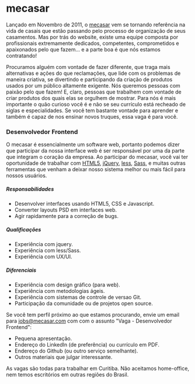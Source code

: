 # mecasar

Lançado em Novembro de 2011, o [mecasar](http://mecasar.com) vem se tornando referência na vida de casais que estão
passando pelo processo de organização de seus casamentos. Mas por trás do website, existe uma equipe composta por
profissionais extremamente dedicados, competentes, comprometidos e apaixonados pelo que fazem... e a parte boa é que
nós estamos contratando!

Procuramos alguém com vontade de fazer diferente, que traga mais alternativas e ações do que reclamações, que lide com
os problemas de maneira criativa, se divertindo e participando da criação de produtos usados por um público altamente
exigente. Nós queremos pessoas com paixão pelo que fazem! E, claro, pessoas que trabalhem com vontade de criar produtos
dos quais elas se orgulhem de mostrar. Para nós é mais importante o quão curioso você é e não se seu currículo está
recheado de siglas e especialidades. Se você tem bastante vontade para aprender e também é capaz de nos ensinar novos
truques, essa vaga é para você.


### Desenvolvedor Frontend

O mecasar é essencialmente um software web, portanto podemos dizer que participar da nossa interface web é ser responsável
por uma da parte que integram o coração da empresa. Ao participar do mecasar, você vai ter oportunidade de trabalhar com
[HTML5](http://pt.wikipedia.org/wiki/HTML5), [jQuery](http://jquery.com), [less](http://lesscss.org), [Sass](http://sass-lang.com),
e muitas outras ferramentas que venham a deixar nosso sistema melhor ou mais fácil para nossos usuários.

##### Responsabilidades

 * Desenvolver interfaces usando HTML5, CSS e Javascript.
 * Converter layouts PSD em interfaces web.
 * Agir rapidamente para a correção de bugs.

##### Qualificações

 * Experiência com jquery.
 * Experiência com less/Sass.
 * Experiência com UX/UI.

##### Diferenciais

 * Experiência com design gráfico (para web).
 * Experiência com metodologias ágeis.
 * Experiência com sistemas de controle de versao Git.
 * Participação da comunidade ou de projetos open source.

Se você tem perfil próximo ao que estamos procurando, envie um email para jobs@mecasar.com com com o assunto "Vaga - Desenvolvedor Frontend":

 * Pequena apresentação.
 * Endereço do LinkedIn (de preferência) ou currículo em PDF.
 * Endereço do Github (ou outro serviço semelhante).
 * Outros materiais que julgar interessante.

As vagas são todas para trabalhar em Curitiba. Não aceitamos home-office, nem temos escritórios em outras regiões
do Brasil.
